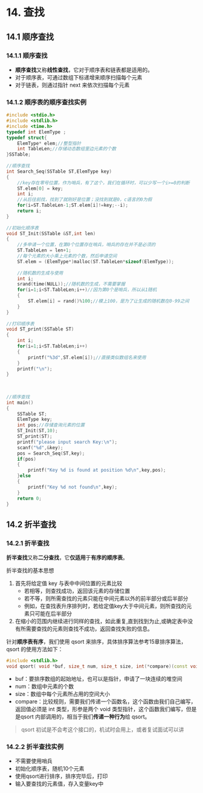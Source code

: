 # 14. 查找

## 14.1 顺序查找

### 14.1.1 顺序查找

* **顺序查找**又称**线性查找**，它对于顺序表和链表都是适用的。
* 对于顺序表，可通过数组下标递增来顺序扫描每个元素
* 对于链表，则通过指针 next 来依次扫描每个元素

###  14.1.2 顺序表的顺序查找实例

~~~cpp
#include <stdio.h>  
#include <stdlib.h>  
#include <time.h>  
typedef int ElemType ;  
typedef struct{  
    ElemType* elem;//整型指针  
    int TableLen;//存储动态数组里边元素的个数  
}SSTable;  
  
//顺序查找  
int Search_Seq(SSTable ST,ElemType key)  
{  
    //key存在零号位置，作为哨兵，有了这个，我们在循环时，可以少写一个i>=0的判断  
    ST.elem[0] = key;  
    int i;  
    //从后往前找，找到了就刚好是位置；没找到就是0，c语言的0为假
    for(i=ST.TableLen-1;ST.elem[i]!=key;--i);  
    return i;  
}  
  
//初始化顺序表  
void ST_Init(SSTable &ST,int len)  
{  
    //多申请一个位置，在第0个位置存在哨兵，哨兵的存在并不是必须的  
    ST.TableLen = len+1;  
    //每个元素的大小乘上元素的个数，然后申请空间  
    ST.elem = (ElemType*)malloc(ST.TableLen*sizeof(ElemType));  
  
    //随机数的生成与使用  
    int i;  
    srand(time(NULL));//随机数的生成，不需要掌握  
    for(i=1;i<ST.TableLen;i++)//因为第0个是哨兵，所以从1随机  
    {  
        ST.elem[i] = rand()%100;//模上100，是为了让生成的随机数在0-99之间  
    }  
}  
  
//打印顺序表  
void ST_print(SSTable ST)  
{  
    int i;  
    for(i=1;i<ST.TableLen;i++)  
    {  
        printf("%3d",ST.elem[i]);//直接类似数组名来使用  
    }  
    printf("\n");  
}  
  
  
  
//顺序查找  
int main()  
{  
    SSTable ST;  
    ElemType key;  
    int pos;//存储查询元素的位置  
    ST_Init(ST,10);  
    ST_print(ST);  
    printf("please input search Key:\n");  
    scanf("%d",&key);  
    pos = Search_Seq(ST,key);  
    if(pos)  
    {  
        printf("Key %d is found at position %d\n",key,pos);  
    }else  
    {  
        printf("Key %d not found\n",key);  
    }  
    return 0;  
}
~~~


## 14.2 折半查找

### 14.2.1 折半查找

**折半查找**又称**二分查找**，它**仅适用**于**有序的顺序表**。

折半查找的基本思想
1. 首先将给定值 key 与表中中间位置的元素比较
	* 若相等，则查找成功，返回该元素的存储位置
	* 若不等，则所需查找的元素只能在中间元素以外的前半部分或后半部分
	* 例如，在查找表升序排列时，若给定值key大于中间元素，则所查找的元素只可能在后半部分
2. 在缩小的范围内继续进行同样的查找，如此重复,直到找到为止,或确定表中没有所需要查找的元素则查找不成功，返回查找失败的信息。

针对**顺序表有序**，我们使用 qsort 来排序，具体排序算法参考15章排序算法，qsort 的使用方法如下：

~~~cpp
#include <stdlib.h>  
void qsort( void *buf, size_t num, size_t size, int(*compare)(const void *, const void *));
~~~

* buf：要排序数组的起始地址，也可以是指针，申请了一块连续的堆空间
* num：数组中元素的个数
* size：数组中每个元素所占用的空间大小
* compare：比较规则，需要我们传递一个函数名，这个函数由我们自己编写，返回值必须是 int 类型，形参是两个 void 类型指针，这个函数我们编写，但是是qsort 内部调用的，相当于我们**传递一种行为**给 qsort。

> qsort 初试是不会考这个接口的，机试时会用上，或者复试面试可以讲

### 14.2.2 折半查找实例

* 不需要使用哨兵
* 初始化顺序表，随机10个元素
* 使用qsort进行排序，排序完毕后，打印
* 输入要查找的元素值，存入变量key中